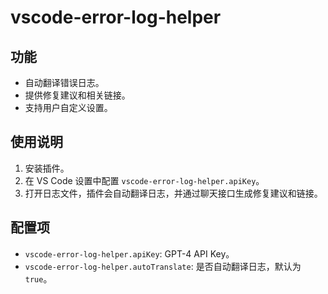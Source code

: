 # vscode-error-log-helper

## 功能

- 自动翻译错误日志。
- 提供修复建议和相关链接。
- 支持用户自定义设置。

## 使用说明

1. 安装插件。
2. 在 VS Code 设置中配置 `vscode-error-log-helper.apiKey`。
3. 打开日志文件，插件会自动翻译日志，并通过聊天接口生成修复建议和链接。

## 配置项

- `vscode-error-log-helper.apiKey`: GPT-4 API Key。
- `vscode-error-log-helper.autoTranslate`: 是否自动翻译日志，默认为 `true`。
